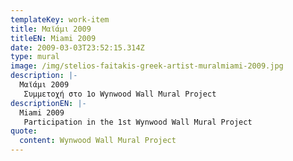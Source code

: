 ```yaml
---
templateKey: work-item
title: Μαϊάμι 2009
titleEN: Miami 2009
date: 2009-03-03T23:52:15.314Z
type: mural
image: /img/stelios-faitakis-greek-artist-muralmiami-2009.jpg
description: |-
  Μαϊάμι 2009
   Συμμετοχή στο 1ο Wynwood Wall Mural Project
descriptionEN: |-
  Miami 2009
   Participation in the 1st Wynwood Wall Mural Project
quote:
  content: Wynwood Wall Mural Project
---
```

